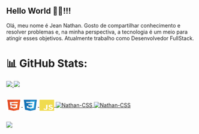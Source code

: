## Hello World 🐱‍💻!!!
Olá, meu nome é Jean Nathan.
Gosto de compartilhar conhecimento e resolver problemas e, na minha perspectiva, a tecnologia é um meio para atingir esses objetivos. Atualmente trabalho como Desenvolvedor FullStack.

# 📊 GitHub Stats:
<a href="https://github.com/jean-nathan"><img height="196em" src="https://github-readme-stats.vercel.app/api/top-langs/?username=jean-nathan&layout=compact&langs_count=7&theme=tokyonight"/>
![](https://github-readme-streak-stats.herokuapp.com/?user=jean-nathan&theme=tokyonight&hide_border=false)<br/>




<div style="display: inline_block"><br>
  <img align="center" alt="Nathan-HTML" height="30" width="40" src="https://raw.githubusercontent.com/devicons/devicon/master/icons/html5/html5-original.svg">
  <img align="center" alt="Nathan-CSS" height="30" width="40" src="https://raw.githubusercontent.com/devicons/devicon/master/icons/css3/css3-original.svg">
  <img align="center" alt="Nathan-Js" height="30" width="40" src="https://raw.githubusercontent.com/devicons/devicon/master/icons/javascript/javascript-plain.svg">
  <img align="center" alt="Nathan-CSS" height="30" width="40" src="https://cdn.jsdelivr.net/gh/devicons/devicon/icons/vuejs/vuejs-original-wordmark.svg">
  <img align="center" alt="Nathan-CSS" height="30" width="40" src="https://cdn.jsdelivr.net/gh/devicons/devicon/icons/mysql/mysql-original-wordmark.svg">
</div>
          
  ##
 
<div> 
  <a href="https://www.linkedin.com/in/ean-nathan" target="_blank"><img src="https://img.shields.io/badge/-LinkedIn-%230077B5?style=for-the-badge&logo=linkedin&logoColor=white" target="_blank"></a> 
  
</div>
